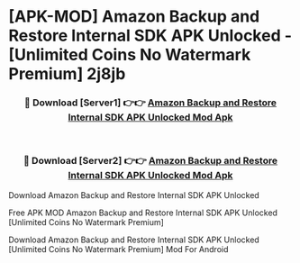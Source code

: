 # [APK-MOD] Amazon Backup and Restore Internal SDK APK Unlocked - [Unlimited Coins No Watermark Premium] 2j8jb



<div align="center">
<h3>🔴 Download [Server1] 👉👉 <a href="https://momento.my/?title=Amazon_Backup_and_Restore_Internal_SDK_APK_Unlocked">Amazon Backup and Restore Internal SDK APK Unlocked Mod Apk</a></h3><br>

<h3>🔴 Download [Server2] 👉👉 <a href="https://momento.my/?title=Amazon_Backup_and_Restore_Internal_SDK_APK_Unlocked">Amazon Backup and Restore Internal SDK APK Unlocked Mod Apk</a></h3>
</div>



Download Amazon Backup and Restore Internal SDK APK Unlocked 

Free APK MOD Amazon Backup and Restore Internal SDK APK Unlocked [Unlimited Coins No Watermark Premium]

Download Amazon Backup and Restore Internal SDK APK Unlocked [Unlimited Coins No Watermark Premium] Mod For Android
